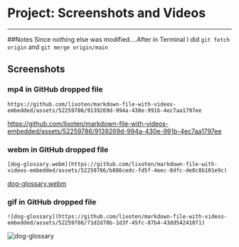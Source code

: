 # Project: Screenshots and Videos
<hr />

##Notes
Since nothing else was modified....After in Terminal I did
`git fetch origin`
and
`git merge origin/main`

## Screenshots


### mp4 in GitHub dropped file
`https://github.com/lixoten/markdown-file-with-videos-embedded/assets/52259786/9139269d-994a-430e-991b-4ec7aa1797ee`

https://github.com/lixoten/markdown-file-with-videos-embedded/assets/52259786/9139269d-994a-430e-991b-4ec7aa1797ee



### webm in GitHub dropped file
`[dog-glossary.webm](https://github.com/lixoten/markdown-file-with-videos-embedded/assets/52259786/b886cedc-fd5f-4eec-8dfc-de0c8b101e9c)`

[dog-glossary.webm](https://github.com/lixoten/markdown-file-with-videos-embedded/assets/52259786/b886cedc-fd5f-4eec-8dfc-de0c8b101e9c)



### gif in GitHub dropped file
`![dog-glossary](https://github.com/lixoten/markdown-file-with-videos-embedded/assets/52259786/71d2d78b-1d3f-45fc-87b4-43dd54241071)`

![dog-glossary](https://github.com/lixoten/markdown-file-with-videos-embedded/assets/52259786/71d2d78b-1d3f-45fc-87b4-43dd54241071)
